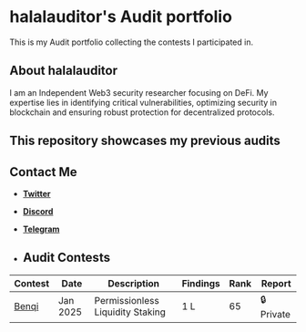 # halalauditor's Audit portfolio

This is my Audit portfolio collecting the contests I participated in.

## About halalauditor
I am an Independent Web3 security researcher focusing on DeFi.
 My expertise lies in identifying critical vulnerabilities, optimizing security in blockchain  and ensuring robust protection for decentralized protocols.

 ## This repository showcases my previous audits

 ## Contact Me
 - **[Twitter](https://twitter.com/https://https://x.com/halalauditor?t=dD6hJnjL8RYEOCQdjyrQVg&s=09)**
 - **[Discord](https://discord.com/users/https://discord.com/channels/@me)**
 -  **[Telegram](https://t.me/https://web.telegram.org/a/)**

 -  ## Audit Contests
     

| Contest  | Date      | Description                      | Findings | Rank | Report  |
|----------|----------|----------------------------------|----------|------|---------|
| [Benqi](https://codehawks.cyfrin.io/c/2025-01-benqi)  | Jan 2025 | Permissionless Liquidity Staking | 1 L | 65 | 🔒 Private |

  


